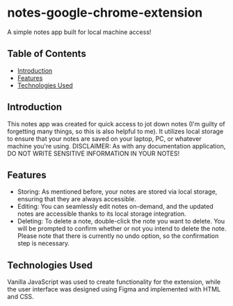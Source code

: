 # notes-google-chrome-extension

A simple notes app built for local machine access!

## Table of Contents

- [Introduction](#introduction)
- [Features](#features)
- [Technologies Used](#technologies-used)

## Introduction

This notes app was created for quick access to jot down notes (I'm guilty of forgetting many things, so this is also helpful to me). It utilizes local storage to ensure that your notes are saved on your laptop, PC, or whatever machine you're using. DISCLAIMER: As with any documentation application, DO NOT WRITE SENSITIVE INFORMATION IN YOUR NOTES!

## Features

- Storing: As mentioned before, your notes are stored via local storage, ensuring that they are always accessible.
- Editing: You can seamlessly edit notes on-demand, and the updated notes are accessible thanks to its local storage integration.
- Deleting: To delete a note, double-click the note you want to delete. You will be prompted to confirm whether or not you intend to delete the note. Please note that there is currently no undo option, so the confirmation step is necessary.

## Technologies Used

Vanilla JavaScript was used to create functionality for the extension, while the user interface was designed using Figma and implemented with HTML and CSS.

